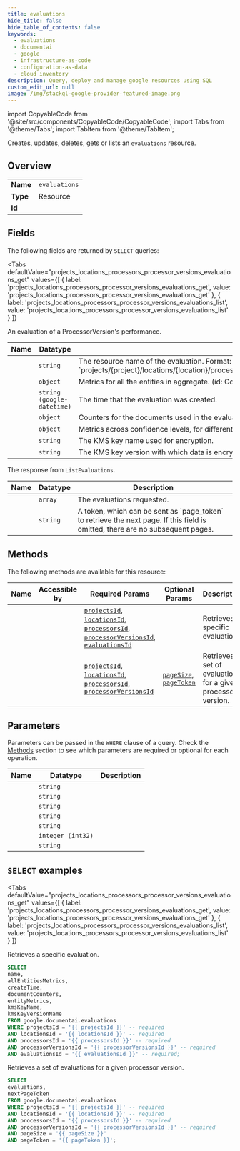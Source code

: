 ```yaml
--- 
title: evaluations
hide_title: false
hide_table_of_contents: false
keywords:
  - evaluations
  - documentai
  - google
  - infrastructure-as-code
  - configuration-as-data
  - cloud inventory
description: Query, deploy and manage google resources using SQL
custom_edit_url: null
image: /img/stackql-google-provider-featured-image.png
---
```


import CopyableCode from '@site/src/components/CopyableCode/CopyableCode';
import Tabs from '@theme/Tabs';
import TabItem from '@theme/TabItem';

Creates, updates, deletes, gets or lists an <code>evaluations</code> resource.

## Overview
<table><tbody>
<tr><td><b>Name</b></td><td><code>evaluations</code></td></tr>
<tr><td><b>Type</b></td><td>Resource</td></tr>
<tr><td><b>Id</b></td><td><CopyableCode code="google.documentai.evaluations" /></td></tr>
</tbody></table>

## Fields

The following fields are returned by `SELECT` queries:

<Tabs
    defaultValue="projects_locations_processors_processor_versions_evaluations_get"
    values={[
        { label: 'projects_locations_processors_processor_versions_evaluations_get', value: 'projects_locations_processors_processor_versions_evaluations_get' },
        { label: 'projects_locations_processors_processor_versions_evaluations_list', value: 'projects_locations_processors_processor_versions_evaluations_list' }
    ]}
>
<TabItem value="projects_locations_processors_processor_versions_evaluations_get">

An evaluation of a ProcessorVersion's performance.

<table>
<thead>
    <tr>
    <th>Name</th>
    <th>Datatype</th>
    <th>Description</th>
    </tr>
</thead>
<tbody>
<tr>
    <td><CopyableCode code="name" /></td>
    <td><code>string</code></td>
    <td>The resource name of the evaluation. Format: `projects/&#123;project&#125;/locations/&#123;location&#125;/processors/&#123;processor&#125;/processorVersions/&#123;processor_version&#125;/evaluations/&#123;evaluation&#125;`</td>
</tr>
<tr>
    <td><CopyableCode code="allEntitiesMetrics" /></td>
    <td><code>object</code></td>
    <td>Metrics for all the entities in aggregate. (id: GoogleCloudDocumentaiV1EvaluationMultiConfidenceMetrics)</td>
</tr>
<tr>
    <td><CopyableCode code="createTime" /></td>
    <td><code>string (google-datetime)</code></td>
    <td>The time that the evaluation was created.</td>
</tr>
<tr>
    <td><CopyableCode code="documentCounters" /></td>
    <td><code>object</code></td>
    <td>Counters for the documents used in the evaluation. (id: GoogleCloudDocumentaiV1EvaluationCounters)</td>
</tr>
<tr>
    <td><CopyableCode code="entityMetrics" /></td>
    <td><code>object</code></td>
    <td>Metrics across confidence levels, for different entities.</td>
</tr>
<tr>
    <td><CopyableCode code="kmsKeyName" /></td>
    <td><code>string</code></td>
    <td>The KMS key name used for encryption.</td>
</tr>
<tr>
    <td><CopyableCode code="kmsKeyVersionName" /></td>
    <td><code>string</code></td>
    <td>The KMS key version with which data is encrypted.</td>
</tr>
</tbody>
</table>
</TabItem>
<TabItem value="projects_locations_processors_processor_versions_evaluations_list">

The response from `ListEvaluations`.

<table>
<thead>
    <tr>
    <th>Name</th>
    <th>Datatype</th>
    <th>Description</th>
    </tr>
</thead>
<tbody>
<tr>
    <td><CopyableCode code="evaluations" /></td>
    <td><code>array</code></td>
    <td>The evaluations requested.</td>
</tr>
<tr>
    <td><CopyableCode code="nextPageToken" /></td>
    <td><code>string</code></td>
    <td>A token, which can be sent as `page_token` to retrieve the next page. If this field is omitted, there are no subsequent pages.</td>
</tr>
</tbody>
</table>
</TabItem>
</Tabs>

## Methods

The following methods are available for this resource:

<table>
<thead>
    <tr>
    <th>Name</th>
    <th>Accessible by</th>
    <th>Required Params</th>
    <th>Optional Params</th>
    <th>Description</th>
    </tr>
</thead>
<tbody>
<tr>
    <td><a href="#projects_locations_processors_processor_versions_evaluations_get"><CopyableCode code="projects_locations_processors_processor_versions_evaluations_get" /></a></td>
    <td><CopyableCode code="select" /></td>
    <td><a href="#parameter-projectsId"><code>projectsId</code></a>, <a href="#parameter-locationsId"><code>locationsId</code></a>, <a href="#parameter-processorsId"><code>processorsId</code></a>, <a href="#parameter-processorVersionsId"><code>processorVersionsId</code></a>, <a href="#parameter-evaluationsId"><code>evaluationsId</code></a></td>
    <td></td>
    <td>Retrieves a specific evaluation.</td>
</tr>
<tr>
    <td><a href="#projects_locations_processors_processor_versions_evaluations_list"><CopyableCode code="projects_locations_processors_processor_versions_evaluations_list" /></a></td>
    <td><CopyableCode code="select" /></td>
    <td><a href="#parameter-projectsId"><code>projectsId</code></a>, <a href="#parameter-locationsId"><code>locationsId</code></a>, <a href="#parameter-processorsId"><code>processorsId</code></a>, <a href="#parameter-processorVersionsId"><code>processorVersionsId</code></a></td>
    <td><a href="#parameter-pageSize"><code>pageSize</code></a>, <a href="#parameter-pageToken"><code>pageToken</code></a></td>
    <td>Retrieves a set of evaluations for a given processor version.</td>
</tr>
</tbody>
</table>

## Parameters

Parameters can be passed in the `WHERE` clause of a query. Check the [Methods](#methods) section to see which parameters are required or optional for each operation.

<table>
<thead>
    <tr>
    <th>Name</th>
    <th>Datatype</th>
    <th>Description</th>
    </tr>
</thead>
<tbody>
<tr id="parameter-evaluationsId">
    <td><CopyableCode code="evaluationsId" /></td>
    <td><code>string</code></td>
    <td></td>
</tr>
<tr id="parameter-locationsId">
    <td><CopyableCode code="locationsId" /></td>
    <td><code>string</code></td>
    <td></td>
</tr>
<tr id="parameter-processorVersionsId">
    <td><CopyableCode code="processorVersionsId" /></td>
    <td><code>string</code></td>
    <td></td>
</tr>
<tr id="parameter-processorsId">
    <td><CopyableCode code="processorsId" /></td>
    <td><code>string</code></td>
    <td></td>
</tr>
<tr id="parameter-projectsId">
    <td><CopyableCode code="projectsId" /></td>
    <td><code>string</code></td>
    <td></td>
</tr>
<tr id="parameter-pageSize">
    <td><CopyableCode code="pageSize" /></td>
    <td><code>integer (int32)</code></td>
    <td></td>
</tr>
<tr id="parameter-pageToken">
    <td><CopyableCode code="pageToken" /></td>
    <td><code>string</code></td>
    <td></td>
</tr>
</tbody>
</table>

## `SELECT` examples

<Tabs
    defaultValue="projects_locations_processors_processor_versions_evaluations_get"
    values={[
        { label: 'projects_locations_processors_processor_versions_evaluations_get', value: 'projects_locations_processors_processor_versions_evaluations_get' },
        { label: 'projects_locations_processors_processor_versions_evaluations_list', value: 'projects_locations_processors_processor_versions_evaluations_list' }
    ]}
>
<TabItem value="projects_locations_processors_processor_versions_evaluations_get">

Retrieves a specific evaluation.

```sql
SELECT
name,
allEntitiesMetrics,
createTime,
documentCounters,
entityMetrics,
kmsKeyName,
kmsKeyVersionName
FROM google.documentai.evaluations
WHERE projectsId = '{{ projectsId }}' -- required
AND locationsId = '{{ locationsId }}' -- required
AND processorsId = '{{ processorsId }}' -- required
AND processorVersionsId = '{{ processorVersionsId }}' -- required
AND evaluationsId = '{{ evaluationsId }}' -- required;
```
</TabItem>
<TabItem value="projects_locations_processors_processor_versions_evaluations_list">

Retrieves a set of evaluations for a given processor version.

```sql
SELECT
evaluations,
nextPageToken
FROM google.documentai.evaluations
WHERE projectsId = '{{ projectsId }}' -- required
AND locationsId = '{{ locationsId }}' -- required
AND processorsId = '{{ processorsId }}' -- required
AND processorVersionsId = '{{ processorVersionsId }}' -- required
AND pageSize = '{{ pageSize }}'
AND pageToken = '{{ pageToken }}';
```
</TabItem>
</Tabs>
